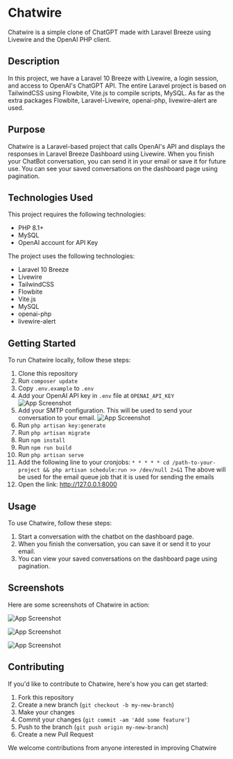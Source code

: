 # Chatwire

Chatwire is a simple clone of ChatGPT made with Laravel Breeze using Livewire and the OpenAI PHP client.

## Description

In this project, we have a Laravel 10 Breeze with Livewire, a login session, and access to OpenAI's ChatGPT API. The entire Laravel project is based on TailwindCSS using Flowbite, Vite.js to compile scripts, MySQL. As far as the extra packages Flowbite, Laravel-Livewire, openai-php, livewire-alert are used.

## Purpose

Chatwire is a Laravel-based project that calls OpenAI's API and displays the responses in Laravel Breeze Dashboard using Livewire. When you finish your ChatBot conversation, you can send it in your email or save it for future use. You can see your saved conversations on the dashboard page using pagination.

## Technologies Used

This project requires the following technologies:

-   PHP 8.1+
-   MySQL
-   OpenAI account for API Key

The project uses the following technologies:

-   Laravel 10 Breeze
-   Livewire
-   TailwindCSS
-   Flowbite
-   Vite.js
-   MySQL
-   openai-php
-   livewire-alert

## Getting Started

To run Chatwire locally, follow these steps:

1. Clone this repository
2. Run `composer update`
3. Copy `.env.example` to `.env`
4. Add your OpenAI API key in `.env` file at `OPENAI_API_KEY`
   ![App Screenshot](https://i.imgur.com/e8IdRtB.png)
5. Add your SMTP configuration. This will be used to send your conversation to your email.
   ![App Screenshot](https://i.imgur.com/Vh0SJuy.png)
6. Run `php artisan key:generate`
7. Run `php artisan migrate`
8. Run `npm install`
9. Run `npm run build`
10. Run `php artisan serve`
11. Add the following line to your cronjobs:
    `* * * * * cd /path-to-your-project && php artisan schedule:run >> /dev/null 2>&1`
    The above will be used for the email queue job that it is used for sending the emails
12. Open the link: http://127.0.0.1:8000

## Usage

To use Chatwire, follow these steps:

1. Start a conversation with the chatbot on the dashboard page.
2. When you finish the conversation, you can save it or send it to your email.
3. You can view your saved conversations on the dashboard page using pagination.

## Screenshots

Here are some screenshots of Chatwire in action:

![App Screenshot](https://i.imgur.com/GBdjlTT.png)

![App Screenshot](https://i.imgur.com/7XkbLck.png)

![App Screenshot](https://i.imgur.com/R7S1phq.png)

## Contributing

If you'd like to contribute to Chatwire, here's how you can get started:

1. Fork this repository
2. Create a new branch (`git checkout -b my-new-branch`)
3. Make your changes
4. Commit your changes (`git commit -am 'Add some feature'`)
5. Push to the branch (`git push origin my-new-branch`)
6. Create a new Pull Request

We welcome contributions from anyone interested in improving Chatwire

